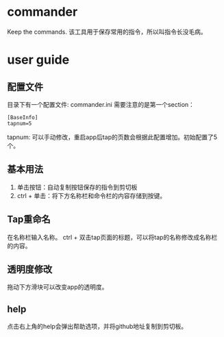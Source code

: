 # commander
Keep the commands.
该工具用于保存常用的指令，所以叫指令长没毛病。

# user guide

## 配置文件
目录下有一个配置文件: commander.ini
需要注意的是第一个section：

```
[BaseInfo]
tapnum=5
```

tapnum: 可以手动修改，重启app后tap的页数会根据此配置增加。初始配置了5个。

## 基本用法
1. 单击按钮：自动复制按钮保存的指令到剪切板
2. ctrl + 单击：将下方名称栏和命令栏的内容存储到按键。

## Tap重命名
在名称栏输入名称。
ctrl + 双击tap页面的标题，可以将tap的名称修改成名称栏的内容。

## 透明度修改
拖动下方滑块可以改变app的透明度。

## help
点击右上角的help会弹出帮助选项，并将github地址复制到剪切板。